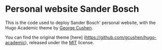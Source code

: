 # Personal website Sander Bosch

This is the code used to deploy Sander Bosch' personal website, with the Hugo Academic theme by [George Cushen](https://georgecushen.com).

You can find the original theme [here] (https://github.com/gcushen/hugo-academic), released under the [MIT](https://github.com/sourcethemes/academic-kickstart/blob/master/LICENSE.md) license.
